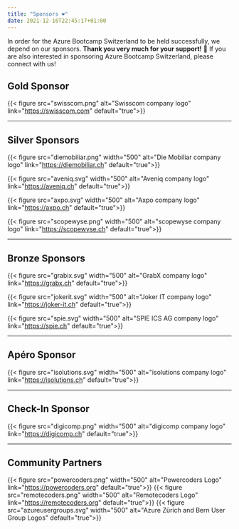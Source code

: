 ```yaml
---
title: "Sponsors ❤️"
date: 2021-12-16T22:45:17+01:00
---
```


In order for the Azure Bootcamp Switzerland to be held successfully, we depend on our sponsors. **Thank you very much for your support!** 🙏 If you are also interested in sponsoring Azure Bootcamp Switzerland, please connect with us!


## Gold Sponsor
{{< figure src="swisscom.png" alt="Swisscom company logo" link="https://swisscom.com" default="true">}}

----

## Silver Sponsors
{{< figure src="diemobiliar.png" width="500" alt="Die Mobiliar company logo" link="https://diemobiliar.ch" default="true">}}

{{< figure src="aveniq.svg" width="500" alt="Aveniq company logo" link="https://aveniq.ch" default="true">}}

{{< figure src="axpo.svg" width="500" alt="Axpo company logo" link="https://axpo.ch" default="true">}}

{{< figure src="scopewyse.png" width="500" alt="scopewyse company logo" link="https://scopewyse.ch" default="true">}}

----

## Bronze Sponsors
{{< figure src="grabix.svg" width="500" alt="GrabX company logo" link="https://grabx.ch" default="true">}}

{{< figure src="jokerit.svg" width="500" alt="Joker IT company logo" link="https://joker-it.ch" default="true">}}

{{< figure src="spie.svg" width="500" alt="SPIE ICS AG company logo" link="https://spie.ch" default="true">}}



----

## Apéro Sponsor
{{< figure src="isolutions.svg" width="500" alt="isolutions company logo" link="https://isolutions.ch" default="true">}}

----

## Check-In Sponsor
{{< figure src="digicomp.png" width="500" alt="digicomp company logo" link="https://digicomp.ch" default="true">}}

----

## Community Partners
{{< figure src="powercoders.png" width="500" alt="Powercoders Logo" link="https://powercoders.org" default="true">}}
{{< figure src="remotecoders.png" width="500" alt="Remotecoders Logo" link="https://remotecoders.org" default="true">}}
{{< figure src="azureusergroups.svg" width="500" alt="Azure Zürich and Bern User Group Logos" default="true">}}
